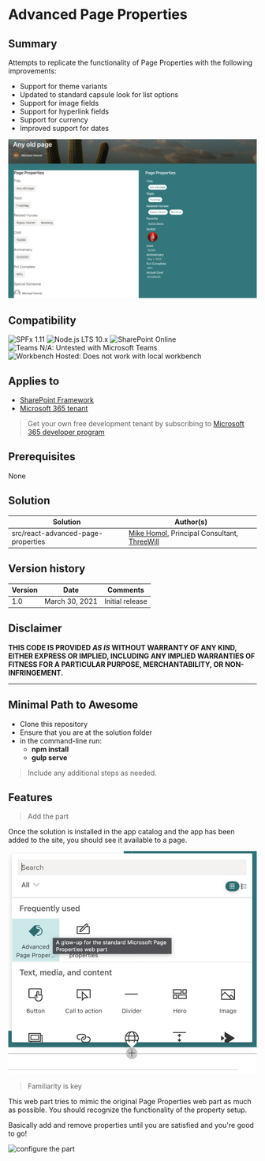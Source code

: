 # Advanced Page Properties

## Summary

Attempts to replicate the functionality of Page Properties with the following improvements:

- Support for theme variants
- Updated to standard capsule look for list options
- Support for image fields
- Support for hyperlink fields
- Support for currency
- Improved support for dates

![see the difference](./assets/diff-screencap.png)


## Compatibility

![SPFx 1.11](https://img.shields.io/badge/SPFx-1.11.0-green.svg) 
![Node.js LTS 10.x](https://img.shields.io/badge/Node.js-LTS%2010.x-green.svg) 
![SharePoint Online](https://img.shields.io/badge/SharePoint-Online-yellow.svg) 
![Teams N/A: Untested with Microsoft Teams](https://img.shields.io/badge/Teams-N%2FA-lightgrey.svg "Untested with Microsoft Teams") 
![Workbench Hosted: Does not work with local workbench](https://img.shields.io/badge/Workbench-Hosted-yellow.svg "Does not work with local workbench")

## Applies to

- [SharePoint Framework](https://aka.ms/spfx)
- [Microsoft 365 tenant](https://docs.microsoft.com/en-us/sharepoint/dev/spfx/set-up-your-developer-tenant)

> Get your own free development tenant by subscribing to [Microsoft 365 developer program](http://aka.ms/o365devprogram)

## Prerequisites

None

## Solution

Solution|Author(s)
--------|---------
src/react-advanced-page-properties | [Mike Homol](https://homol.work), Principal Consultant, [ThreeWill](https://threewill.com/)

## Version history

Version|Date|Comments
-------|----|--------
1.0|March 30, 2021|Initial release

## Disclaimer

**THIS CODE IS PROVIDED *AS IS* WITHOUT WARRANTY OF ANY KIND, EITHER EXPRESS OR IMPLIED, INCLUDING ANY IMPLIED WARRANTIES OF FITNESS FOR A PARTICULAR PURPOSE, MERCHANTABILITY, OR NON-INFRINGEMENT.**

---

## Minimal Path to Awesome

- Clone this repository
- Ensure that you are at the solution folder
- in the command-line run:
  - **npm install**
  - **gulp serve**

> Include any additional steps as needed.

## Features

> Add the part

Once the solution is installed in the app catalog and the app has been added to the site, you should see it available to a page.

![add the part](./assets/add-to-page.png)

> Familiarity is key

This web part tries to mimic the original Page Properties web part as much as possible.  You should recognize the functionality of the property setup.  

Basically add and remove properties until you are satisfied and you're good to go!

![configure the part](./assets/props.gif)


